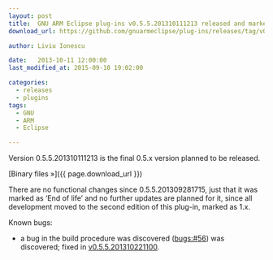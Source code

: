 ```yaml
---
layout: post
title:  GNU ARM Eclipse plug-ins v0.5.5.201310111213 released and marked ‘End of life’
download_url: https://github.com/gnuarmeclipse/plug-ins/releases/tag/v0.5.5-201310111213

author: Liviu Ionescu

date:   2013-10-11 12:00:00
last_modified_at: 2015-09-10 19:02:00

categories:
  - releases
  - plugins
tags:
  - GNU 
  - ARM
  - Eclipse

---
```


Version 0.5.5.201310111213 is the final 0.5.x version planned to be released.

[Binary files »]({{ page.download_url }})

There are no functional changes since 0.5.5.201309281715, just that it was marked as ‘End of life’ and no further updates are planned for it, since all development moved to the second edition of this plug-in, marked as 1.x.

Known bugs:

* a bug in the build procedure was discovered ([bugs:#56](https://sourceforge.net/p/gnuarmeclipse/bugs/56/)) was discovered; fixed in [v0.5.5.201310221100](https://github.com/gnuarmeclipse/plug-ins/wiki/Release-v0.5.5.201310221100).
